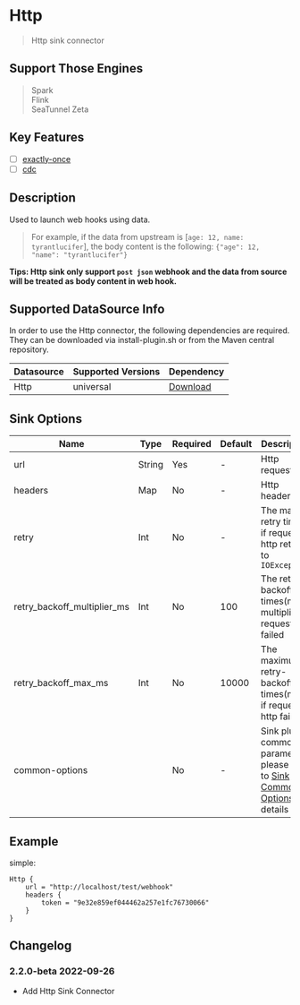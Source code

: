# Http

> Http sink connector

## Support Those Engines

> Spark<br/>
> Flink<br/>
> SeaTunnel Zeta<br/>

## Key Features

- [ ] [exactly-once](../../concept/connector-v2-features.md)
- [ ] [cdc](../../concept/connector-v2-features.md)

## Description

Used to launch web hooks using data.

> For example, if the data from upstream is [`age: 12, name: tyrantlucifer`], the body content is the following: `{"age": 12, "name": "tyrantlucifer"}`

**Tips: Http sink only support `post json` webhook and the data from source will be treated as body content in web hook.**

## Supported DataSource Info

In order to use the Http connector, the following dependencies are required.
They can be downloaded via install-plugin.sh or from the Maven central repository.

| Datasource | Supported Versions |                                                 Dependency                                                 |
|------------|--------------------|------------------------------------------------------------------------------------------------------------|
| Http       | universal          | [Download](https://mvnrepository.com/artifact/org.apache.seatunnel/seatunnel-connectors-v2/connector-http) |

## Sink Options

|            Name             |  Type  | Required | Default |                                             Description                                             |
|-----------------------------|--------|----------|---------|-----------------------------------------------------------------------------------------------------|
| url                         | String | Yes      | -       | Http request url                                                                                    |
| headers                     | Map    | No       | -       | Http headers                                                                                        |
| retry                       | Int    | No       | -       | The max retry times if request http return to `IOException`                                         |
| retry_backoff_multiplier_ms | Int    | No       | 100     | The retry-backoff times(millis) multiplier if request http failed                                   |
| retry_backoff_max_ms        | Int    | No       | 10000   | The maximum retry-backoff times(millis) if request http failed                                      |
| common-options              |        | No       | -       | Sink plugin common parameters, please refer to [Sink Common Options](common-options.md) for details |

## Example

simple:

```hocon
Http {
    url = "http://localhost/test/webhook"
    headers {
        token = "9e32e859ef044462a257e1fc76730066"
    }
}
```

## Changelog

### 2.2.0-beta 2022-09-26

- Add Http Sink Connector

